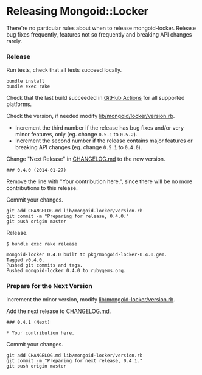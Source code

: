 Releasing Mongoid::Locker
=========================

There're no particular rules about when to release mongoid-locker. Release bug fixes frequently, features not so frequently and breaking API changes rarely.

### Release

Run tests, check that all tests succeed locally.

```
bundle install
bundle exec rake
```

Check that the last build succeeded in [GitHub Actions](https://github.com/mongoid/mongoid-locker/actions) for all supported platforms.

Check the version, if needed modify [lib/mongoid/locker/version.rb](lib/mongoid/locker/version.rb).

*  Increment the third number if the release has bug fixes and/or very minor features, only (eg. change `0.5.1` to `0.5.2`).
*  Increment the second number if the release contains major features or breaking API changes (eg. change `0.5.1` to `0.4.0`).

Change "Next Release" in [CHANGELOG.md](CHANGELOG.md) to the new version.

```
### 0.4.0 (2014-01-27)
```

Remove the line with "Your contribution here.", since there will be no more contributions to this release.

Commit your changes.

```
git add CHANGELOG.md lib/mongoid-locker/version.rb
git commit -m "Preparing for release, 0.4.0."
git push origin master
```

Release.

```
$ bundle exec rake release

mongoid-locker 0.4.0 built to pkg/mongoid-locker-0.4.0.gem.
Tagged v0.4.0.
Pushed git commits and tags.
Pushed mongoid-locker 0.4.0 to rubygems.org.
```

### Prepare for the Next Version

Increment the minor version, modify [lib/mongoid-locker/version.rb](lib/mongoid-locker/version.rb).

Add the next release to [CHANGELOG.md](CHANGELOG.md).

```
### 0.4.1 (Next)

* Your contribution here.
```

Commit your changes.

```
git add CHANGELOG.md lib/mongoid-locker/version.rb
git commit -m "Preparing for next release, 0.4.1."
git push origin master
```
